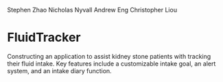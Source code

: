 Stephen Zhao
Nicholas Nyvall
Andrew Eng
Christopher Liou

# FluidTracker
Constructing an application to assist kidney stone patients with tracking their fluid intake. Key features include a customizable intake goal, an alert system, and an intake diary function.
